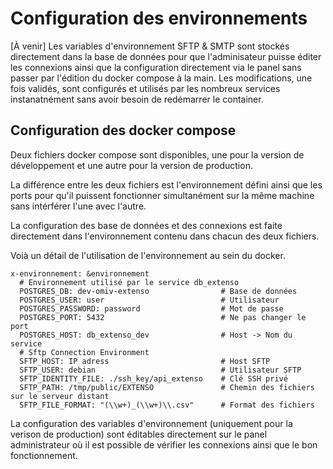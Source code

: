 # Configuration des environnements

[À venir] Les variables d'environnement SFTP & SMTP sont stockés directement dans la base de données pour que l'adminisateur puisse éditer les connexions ainsi que la configuration directement via le panel sans passer par l'édition du docker compose à la main. Les modifications, une fois validés, sont configurés et utilisés par les nombreux services instanatnément sans avoir besoin de redémarrer le container.

## Configuration des docker compose

Deux fichiers docker compose sont disponibles, une pour la version de développement et une autre pour la version de production.

La différence entre les deux fichiers est l'environnement défini ainsi que les ports pour qu'il puissent fonctionner simultanément sur la même machine sans intérférer l'une avec l'autre.

La configuration des base de données et des connexions est faite directement dans l'environnement contenu dans chacun des deux fichiers.

Voià un détail de l'utilisation de l'environnement au sein du docker.

```
x-environnement: &environnement
  # Environnement utilisé par le service db_extenso
  POSTGRES_DB: dev-omiv-extenso                # Base de données
  POSTGRES_USER: user                          # Utilisateur
  POSTGRES_PASSWORD: password                  # Mot de passe
  POSTGRES_PORT: 5432                          # Ne pas changer le port
  POSTGRES_HOST: db_extenso_dev                # Host -> Nom du service
  # Sftp Connection Environment
  SFTP_HOST: IP adress                         # Host SFTP
  SFTP_USER: debian                            # Utilisateur SFTP
  SFTP_IDENTITY_FILE: ./ssh_key/api_extenso    # Clé SSH privé
  SFTP_PATH: /tmp/public/EXTENSO               # Chemin des fichiers sur le serveur distant
  SFTP_FILE_FORMAT: "(\\w+)_(\\w+)\\.csv"      # Format des fichiers
```

La configuration des variables d'environnement (uniquement pour la verison de production) sont éditables directement sur le panel administrateur où il est possible de vérifier les connexions ainsi que le bon fonctionnement.
